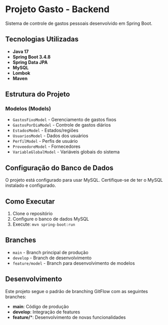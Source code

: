 # Projeto Gasto - Backend

Sistema de controle de gastos pessoais desenvolvido em Spring Boot.

## Tecnologias Utilizadas

- **Java 17**
- **Spring Boot 3.4.8**
- **Spring Data JPA**
- **MySQL**
- **Lombok**
- **Maven**

## Estrutura do Projeto

### Modelos (Models)
- `GastosFixoModel` - Gerenciamento de gastos fixos
- `GastosPorDiaModel` - Controle de gastos diários
- `EstadosModel` - Estados/regiões
- `UsuariosModel` - Dados dos usuários
- `PerfilModel` - Perfis de usuário
- `ProveedoreModel` - Fornecedores
- `VariableGlobalModel` - Variáveis globais do sistema

## Configuração do Banco de Dados

O projeto está configurado para usar MySQL. Certifique-se de ter o MySQL instalado e configurado.

## Como Executar

1. Clone o repositório
2. Configure o banco de dados MySQL
3. Execute: `mvn spring-boot:run`

## Branches

- `main` - Branch principal de produção
- `develop` - Branch de desenvolvimento
- `feature/model` - Branch para desenvolvimento de modelos

## Desenvolvimento

Este projeto segue o padrão de branching GitFlow com as seguintes branches:
- **main**: Código de produção
- **develop**: Integração de features
- **feature/***: Desenvolvimento de novas funcionalidades
